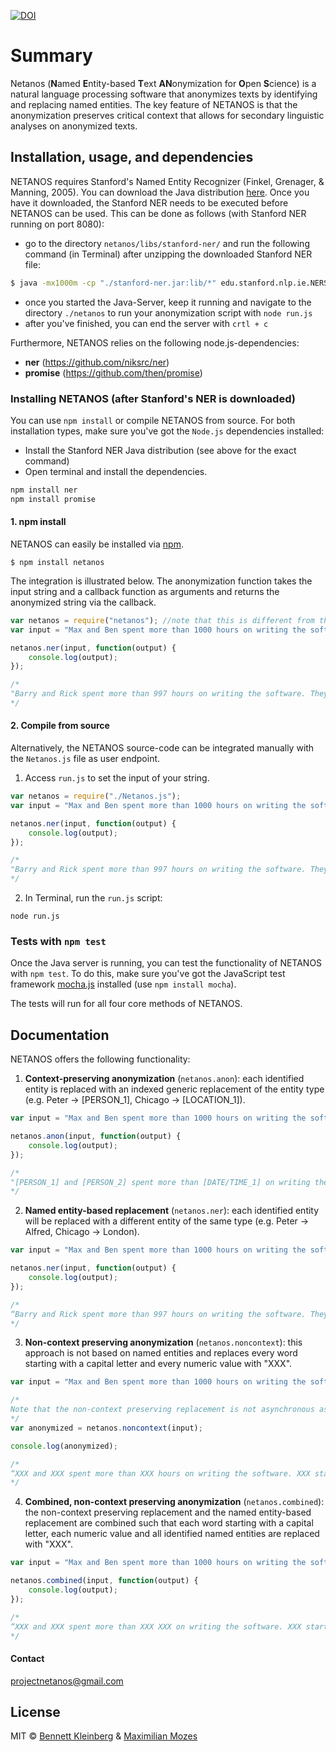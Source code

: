 [![DOI](https://zenodo.org/badge/86087510.svg)](https://zenodo.org/badge/latestdoi/86087510)

# Summary
Netanos (**N**amed **E**ntity-based **T**ext **AN**onymization for **O**pen **S**cience) is a natural language processing software that anonymizes texts by identifying and replacing named entities. The key feature of NETANOS is that the anonymization preserves critical context that allows for secondary linguistic analyses on anonymized texts.

## Installation, usage, and dependencies
NETANOS requires Stanford's Named Entity Recognizer (Finkel, Grenager, & Manning, 2005). You can download the Java distribution [here](https://nlp.stanford.edu/software/CRF-NER.shtml). Once you have it downloaded, the Stanford NER needs to be executed before NETANOS can be used. This can be done as follows (with Stanford NER running on port 8080):

- go to the directory `netanos/libs/stanford-ner/` and run the following command (in Terminal) after unzipping the downloaded Stanford NER file:

```bash
$ java -mx1000m -cp "./stanford-ner.jar:lib/*" edu.stanford.nlp.ie.NERServer  -loadClassifier classifiers/english.muc.7class.distsim.crf.ser.gz -port 8080 -outputFormat inlineXML
```

- once you started the Java-Server, keep it running and navigate to the directory `./netanos` to run your anonymization script with `node run.js`
- after you've finished, you can end the server with `crtl + c`



Furthermore, NETANOS relies on the following node.js-dependencies:

* **ner** (https://github.com/niksrc/ner)
* **promise** (https://github.com/then/promise)




### Installing NETANOS (after Stanford's NER is downloaded)

You can use `npm install` or compile NETANOS from source. For both installation types, make sure you've got the `Node.js` dependencies installed:

- Install the Stanford NER Java distribution (see above for the exact command)
- Open terminal and install the dependencies.

```javascript
npm install ner
npm install promise
```

#### 1. npm install

NETANOS can easily be installed via [npm](https://www.npmjs.com/package/netanos).

```
$ npm install netanos
```

The integration is illustrated below. The anonymization function takes the input string and a callback function as arguments and returns the anonymized string via the callback.

```javascript
var netanos = require("netanos"); //note that this is different from the filepath in the from-source installation
var input = "Max and Ben spent more than 1000 hours on writing the software. They started in August 2016 in Amsterdam.";

netanos.ner(input, function(output) {
    console.log(output);
});

/*
"Barry and Rick spent more than 997 hours on writing the software. They started in January 14 2016 in Odessa."
*/
```



#### 2. Compile from source

Alternatively, the NETANOS source-code can be integrated manually with the `Netanos.js` file as user endpoint.

1. Access `run.js` to set the input of your string.

```javascript
var netanos = require("./Netanos.js");
var input = "Max and Ben spent more than 1000 hours on writing the software. They started in August 2016 in Amsterdam.";

netanos.ner(input, function(output) {
    console.log(output);
});

/*
"Barry and Rick spent more than 997 hours on writing the software. They started in January 14 2016 in Odessa."
*/
```

2. In Terminal, run the `run.js` script:

```
node run.js
```



### Tests with `npm test`

Once the Java server is running, you can test the functionality of NETANOS with `npm test`. To do this, make sure you've got the JavaScript test framework [mocha.js](https://mochajs.org) installed (use `npm install mocha`).

The tests will run for all four core methods of NETANOS.



## Documentation

NETANOS offers the following functionality:

1. **Context-preserving anonymization** (`netanos.anon`): each identified entity is replaced with an indexed generic replacement of the entity type (e.g. Peter -> [PERSON_1], Chicago -> [LOCATION\_1]).

```javascript
var input = "Max and Ben spent more than 1000 hours on writing the software. They started in August 2016 in Amsterdam.";

netanos.anon(input, function(output) {
    console.log(output);
});

/*
"[PERSON_1] and [PERSON_2] spent more than [DATE/TIME_1] on writing the software. They started in [DATE/TIME_2] in [LOCATION_1]."
*/
```
2. **Named entity-based replacement** (`netanos.ner`): each identified entity will be replaced with a different entity of the same type (e.g. Peter -> Alfred, Chicago -> London).

```javascript
var input = "Max and Ben spent more than 1000 hours on writing the software. They started in August 2016 in Amsterdam.";

netanos.ner(input, function(output) {
    console.log(output);
});

/*
“Barry and Rick spent more than 997 hours on writing the software. They started in January 14 2016 in Odessa.”
*/
```
3. **Non-context preserving anonymization** (`netanos.noncontext`): this approach is not based on named entities and replaces every word starting with a capital letter and every numeric value with "XXX".

```javascript
var input = "Max and Ben spent more than 1000 hours on writing the software. They started in August 2016 in Amsterdam.";

/*
Note that the non-context preserving replacement is not asynchronous as it does not rely on the named entitiy recognition.
*/
var anonymized = netanos.noncontext(input);

console.log(anonymized);

/*
“XXX and XXX spent more than XXX hours on writing the software. XXX started in XXX XXX in XXX.”
*/
```
4. **Combined, non-context preserving anonymization** (`netanos.combined`): the non-context preserving replacement and the named entity-based replacement are combined such that each word starting with a capital letter, each numeric value and all identified named entities are replaced with "XXX".

```javascript
var input = "Max and Ben spent more than 1000 hours on writing the software. They started in August 2016 in Amsterdam.";

netanos.combined(input, function(output) {
  	console.log(output);
});

/*
“XXX and XXX spent more than XXX XXX on writing the software. XXX started in XXX XXX in XXX.”
*/
```



#### Contact

projectnetanos@gmail.com



## License

MIT © [Bennett Kleinberg](http://bkleinberg.net) & [Maximilian Mozes](http://mmozes.net)
